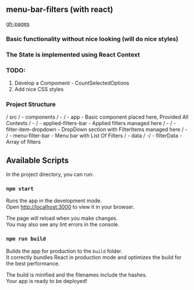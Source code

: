 ## menu-bar-filters (with react)

[gh-pages](https://evgeniy241984.github.io/menu-bar-filters-react-/) 

### Basic functionality without nice looking (will do nice styles)  

### The State is implemented using React Context

### TODO: 
 1. Develop a Compoment -  CountSelectedOptions
 2. Add nice CSS styles 

### Project Structure 

/ src 
/ -  components
/ - / - app                       - Basic component placed here, Provided All Contexts
/ - / - applied-filters-bar       - Applied filters managed here
/ - / - filter-item-dropdown      - DropDown section with FilterItems managed here
/ - / - menu-filter-bar           - Menu bar with List Of Filters
/ -  data
/ -/ - filterData               - Array of filters



## Available Scripts

In the project directory, you can run:

### `npm start`

Runs the app in the development mode.\
Open [http://localhost:3000](http://localhost:3000) to view it in your browser.

The page will reload when you make changes.\
You may also see any lint errors in the console.

### `npm run build`

Builds the app for production to the `build` folder.\
It correctly bundles React in production mode and optimizes the build for the best performance.

The build is minified and the filenames include the hashes.\
Your app is ready to be deployed!
